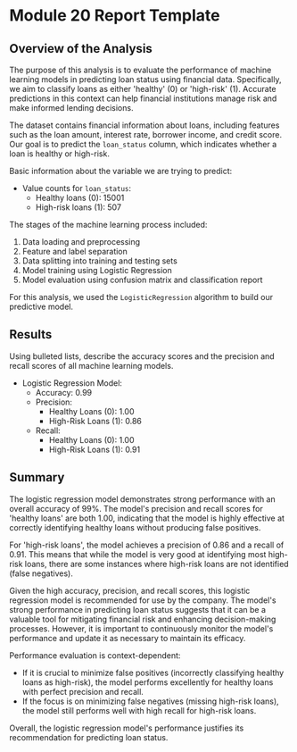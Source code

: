 # Module 20 Report Template

## Overview of the Analysis

The purpose of this analysis is to evaluate the performance of machine learning models in predicting loan status using financial data. Specifically, we aim to classify loans as either 'healthy' (0) or 'high-risk' (1). Accurate predictions in this context can help financial institutions manage risk and make informed lending decisions.

The dataset contains financial information about loans, including features such as the loan amount, interest rate, borrower income, and credit score. Our goal is to predict the `loan_status` column, which indicates whether a loan is healthy or high-risk.

Basic information about the variable we are trying to predict:
- Value counts for `loan_status`:
  - Healthy loans (0): 15001
  - High-risk loans (1): 507

The stages of the machine learning process included:
1. Data loading and preprocessing
2. Feature and label separation
3. Data splitting into training and testing sets
4. Model training using Logistic Regression
5. Model evaluation using confusion matrix and classification report

For this analysis, we used the `LogisticRegression` algorithm to build our predictive model.

## Results

Using bulleted lists, describe the accuracy scores and the precision and recall scores of all machine learning models.

* Logistic Regression Model:
    * Accuracy: 0.99
    * Precision:
        * Healthy Loans (0): 1.00
        * High-Risk Loans (1): 0.86
    * Recall:
        * Healthy Loans (0): 1.00
        * High-Risk Loans (1): 0.91

## Summary

The logistic regression model demonstrates strong performance with an overall accuracy of 99%. The model's precision and recall scores for 'healthy loans' are both 1.00, indicating that the model is highly effective at correctly identifying healthy loans without producing false positives.

For 'high-risk loans', the model achieves a precision of 0.86 and a recall of 0.91. This means that while the model is very good at identifying most high-risk loans, there are some instances where high-risk loans are not identified (false negatives).

Given the high accuracy, precision, and recall scores, this logistic regression model is recommended for use by the company. The model's strong performance in predicting loan status suggests that it can be a valuable tool for mitigating financial risk and enhancing decision-making processes. However, it is important to continuously monitor the model's performance and update it as necessary to maintain its efficacy.

Performance evaluation is context-dependent:
- If it is crucial to minimize false positives (incorrectly classifying healthy loans as high-risk), the model performs excellently for healthy loans with perfect precision and recall.
- If the focus is on minimizing false negatives (missing high-risk loans), the model still performs well with high recall for high-risk loans.

Overall, the logistic regression model's performance justifies its recommendation for predicting loan status.
